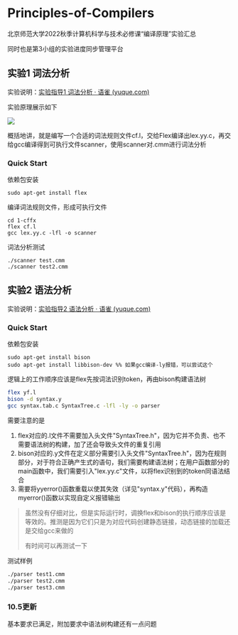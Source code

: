 # Principles-of-Compilers

北京师范大学2022秋季计算机科学与技术必修课“编译原理”实验汇总

同时也是第3小组的实验进度同步管理平台

## 实验1 词法分析

实验说明：[实验指导1 词法分析 · 语雀 (yuque.com)](https://www.yuque.com/huolihang/byyl22/vig4x3)

实验原理展示如下

<img src="https://pic002.cnblogs.com/images/2011/274814/2011101021413730.jpg">

概括地讲，就是编写一个合适的词法规则文件cf.l，交给Flex编译出lex.yy.c，再交给gcc编译得到可执行文件scanner，使用scanner对.cmm进行词法分析

### Quick Start

依赖包安装

```shell
sudo apt-get install flex
```

编译词法规则文件，形成可执行文件

```shell
cd 1-cffx
flex cf.l
gcc lex.yy.c -lfl -o scanner
```

词法分析测试

```shell
./scanner test.cmm
./scanner test2.cmm
```

## 实验2 语法分析

实验说明：[实验指导2 语法分析 · 语雀 (yuque.com)](https://www.yuque.com/huolihang/byyl22/lnu277#85d436d7)

### Quick Start

依赖包安装

```shell
sudo apt-get install bison
sudo apt-get install libbison-dev %% 如果gcc编译-ly报错，可以尝试这个
```

逻辑上的工作顺序应该是flex先按词法识别token，再由bison构建语法树

```sh
flex yf.l
bison -d syntax.y
gcc syntax.tab.c SyntaxTree.c -lfl -ly -o parser
```

需要注意的是

1.   flex对应的.l文件不需要加入头文件"SyntaxTree.h"，因为它并不负责、也不需要语法树的构建，加了还会导致头文件的重复引用
2.   bison对应的.y文件在定义部分需要引入头文件"SyntaxTree.h"，因为在规则部分，对于符合正确产生式的语句，我们需要构建语法树；在用户函数部分的main函数中，我们需要引入"lex.yy.c"文件，以将flex识别到的token同语法结合
3.   需要将yyerror()函数重载以使其失效（详见"syntax.y"代码），再构造myerror()函数以实现自定义报错输出

>   虽然没有仔细对比，但是实际运行时，调换flex和bison的执行顺序应该是等效的。推测是因为它们只是为对应代码创建静态链接，动态链接的加载还是交给gcc来做的
>
>   有时间可以再测试一下

测试样例

```sh
./parser test1.cmm
./parser test2.cmm
./parser test3.cmm
```

### 10.5更新

基本要求已满足，附加要求中语法树构建还有一点问题
